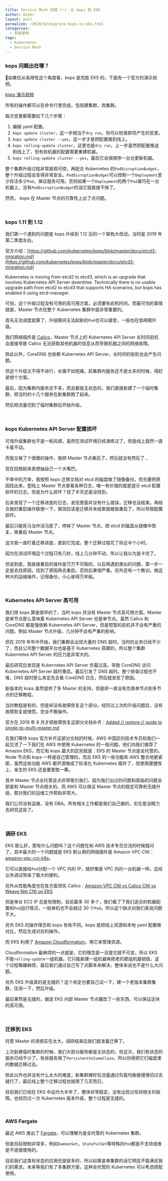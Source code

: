```yaml
---
title: Service Mesh 实践（一）：从 kops 到 ESK
author: Dozer
layout: post
permalink: /2020/02/migrate-kops-to-eks.html
categories:
  - 系统架构
tags:
  - Kubernetes
  - Service Mesh
---
```


### kops 问题出在哪？

如果仅从易用性这个角度看，kops 是完胜 EKS 的，下面有一个官方的演示视频。

[kops 演示视频](https://asciinema.org/a/97298)

所有的操作都可以在命令行里完成，包括建集群，改集群。

每次变更都需要如下几个步骤：

1. 编辑 yaml 配置。
2. `kops update cluster`，这一步相当于`dry run`，你可以检查即将产生的变更。
3. `kops update cluster --yes`，这一步才是把配置推到线上。
4. `kops rolling-update cluster`，这里也是`dry run`，上一步虽然把配置推送到线上了，但有些机器的配置需要重建机器。
5. `kops rolling-update cluster --yes`，最后它会按顺序一台台更新机器。

整个集群升级过程非常直观可控，再配合 Kubernetes 的`PodDisruptionBudget`，整个升级过程会变得非常安全。`PodDisruptionBudget`可以控制一个`Deployment`至少存活多少`Pod`，保证服务可用。否则如果一个`Deployment`的两个`Pod`凑巧在一台机器上，没有`PodDisruptionBudget`的话它就直接干掉了。

然而， kops 在 Master 节点的可靠性上出了点问题。

<!--more-->

&nbsp;

### kops 1.11 到 1.12

我们第一个遇到的问题是 kops 升级到 1.12 后的一个架构大改动。当时是 2019 年第二季度左右。

官方介绍：[https://github.com/kubernetes/kops/blob/master/docs/etcd3-migration.md](https://github.com/kubernetes/kops/blob/master/docs/etcd3-migration.md)

Kubernetes is moving from etcd2 to etcd3, which is an upgrade that involves Kubernetes API Server downtime. Technically there is no usable upgrade path from etcd2 to etcd3 that supports HA scenarios, but kops has enabled it using etcd-manager.

可怕，这个升级过程没有可用的高可用方案，必须要有宕机时间。而最可怕的事情就是，Master 节点在整个 Kubernetes 集群中是非常重要的。

首先无法调度就算了，升级期间无法起新的`Pod`也可以接受，一般也在低峰期升级。

我们网络插件是 [Calico](https://www.projectcalico.org/)，Master 节点上的 Kubernetes API Server 长时间宕机会直接导致 Calico 无法获取其他机器的信息从而导致机器之间的网络故障。

除此以外，CoreDNS 也依赖 Kubernetes API Server，长时间的宕机也会产生问题。

但这个升级又不得不进行，长痛不如短痛，趁集群内服务还不是太多的时候，得赶紧想个方案。

最后，因为集群内服务还不多，而且都是无状态的，我们直接新建了一个临时集群，把当时的十几个服务在新集群跑了起来。

然后把流量切到了临时集群后开始升级。

&nbsp;

### kops Kubernetes API Server 配置损坏

可惜升级集群也不是一帆风顺，虽然在测试环境已经演练过了，但是线上竟然一直卡着不动。

而我又做了个很傻的操作，我把 Master 节点重启了。然后就没有然后了…

现在回想起来真想抽自己一个大嘴巴。

不幸中的万幸，我按照 kops 迁移文档对 etcd 的磁盘做了镜像备份。但先要把原因找出来，登陆上 Master 节点查看各种日志，唯一有价值的就是提示 etcd 配置损坏的日志。但是为什么损坏？找了半天还是没找到。

后来发现了一个迁移进度的日志，发现里面并没有什么错误，迁移也没结束。再结合我的重启操作联想一下，猜测应该是迁移并未结束就被我重启了，所以导致配置损坏。

最后只能死马当作活马医了，停掉了 Master 节点，把 etcd 的磁盘从镜像中恢复，再重启 Master 节点。

这次我一直盯着迁移进度，直到它完成。整个迁移过程花了将近半个小时。

因为在测试环境这个过程只有几秒，线上几分钟不动，所以让我以为是卡住了。

但说到底，我直接重启的操作是万万不可取的，以后再遇到类似的问题，第一步一定是去找原因，找到了原因再去重启。否则后果很严重。另外还有一个教训，做这种大的运维操作，记得备份，小心驶得万年船。

&nbsp;

### Kubernetes API Server 高可用

我们用 kops 算是很早的了，当时 kops 并没有 Master 节点高可用方案。Master 是单节点那么意味着 Kubernetes API Server 也是单节点。虽然 Calico 和 CoreDNS 都是强依赖 Kubernetes API Server，但是短暂的宕机并不会有严重的问题。例如 Master 节点升级，几分钟不会有严重的影响。

但在 2019 年年中开始，我们集群会出现大量的 DNS 超时。当时的业务已经不少了，而且公司整个数据平台也是基于 Kubernetes 搭建的，所以整个集群 Kubernetes API Server 的压力是非常大的。

最后研究后发现是 Kubernetes API Server 负载过高，导致 CoreDNS 访问 Kubernetes API Server 超时重启。最后引发了 DNS 超时。整个排查过程也不难，DNS 超时那么肯定先去看 CoreDNS 日志，然后就发现了原因。

新版本的 kops 虽然提供了多 Master 的支持，但是却一直没有完善单节点到多节点的迁移教程。

当时教程是有的，但是却没有故障恢复这个部分。经历过上次的升级问题后，没有故障恢复就很慌，完全不敢操作。

官方在 2019 年 8 月才把故障恢复这部分文档补齐：[Added // restore // guide to single-to-multi-master.md](https://github.com/kubernetes/kops/commit/a27b0f4439a386887d680c79fbe2300ca7c1c9bb#diff-12ee8d2ec7d8967931a5d72ecc62dadf)

在我们等待 kops 官方补齐这部分文档的时候，AWS 中国区的技术专员和我们一起交流了一下我们在 AWS 中使用 Kubernetes 的一些问题。他们向我们推荐了 Amazon EKS，而它和 kops 最大的区别就是：EKS 的 Master 节点是全托管的。Node 节点和 kops 一样是自己管理的。而且 EKS 的一些功能和 AWS 整合地更紧密，虽然这些功能 AWS 都开源做成了标准化 Kubernetes 插件了，但使用便捷性上，亲生的 EKS 还是要更胜一筹。

其中 Master 节点全托管这点非常吸引我们，因为我们出过的问题和面临的问题全部是和 Master 节点相关的。而 AWS 可以保证 Master 节点的稳定可靠和无缝升级，那对我们的运维工作帮助非常大。

我们公司没有运维，没有 DBA。所有相关工作都是我们自己做的，实在是没精力去研究这些了。

&nbsp;

### 调研 EKS

EKS 那么好，那有什么问题吗？这个问题在和 AWS 技术专员交流的时候就问了，其中最大的一个问题就是 EKS 默认用的网络插件是 Amazon VPC CNI：[amazon-vpc-cni-k8s](https://github.com/aws/amazon-vpc-cni-k8s)。

它可以直接给`Pod`分配一个 VPC 内的 IP，就好像是 VPC 内的一台机器一样。这给业务调试带来了极大的便利。

另外从性能角度也在各方面领先 Calico：[Amazon VPC CNI vs Calico CNI vs Weave Net CNI on EKS](https://medium.com/@jwenz723/amazon-vpc-cni-vs-calico-cni-vs-weave-net-cni-on-eks-b0ad8102e849)

但是单台 EC2 IP 总是有限制，目前最多 30 多个，我们看了下我们适合的机器配置和`Pod`运行情况，一般单机也不会超过 30 个`Pod`，所以这个缺点对我们来说问题不大。

另外 EKS 的操作理念和 kops 有些不同。kops 是把线上资源和本地 yaml 配置做对比，然后生成对应的操作。

而 EKS 利用了 [Amazon Cloudformation](https://aws.amazon.com/cloudformation/)，用它来管理资源。

Cloudformation 最麻烦的一点就是，它的理念是一旦提交就不可变，所以 EKS 不能`rolling-update`一组机器。它只能新建一组机器再把老的那组机器销毁，这个过程略嫌麻烦，最后我们通过自己写了点脚本来解决，整体来说也不是什么大问题。

另外 EKS 升级真的是无缝的？这个肯定也要自己试一下，建一个老版本集群集群，压测一下，然后升级。

最后果然是无缝的，据说 EKS 内部 Master 节点魔改了一些东西，可以保证这块的高可用。

&nbsp;

### 迁移到 EKS

托管 Master 的诱惑实在太大，调研结束后我们就准备迁移了。

上次新建临时集群的时候，我们大部分服务都是无状态的，但这次，我们有状态的服务已经不少了。有些服务用了`PersistentVolumeClaim`，所以你得把它们磁盘里的数据迁移过去。

除此以外也并没有什么太大的难度，新集群建好后流量通过负载均衡器慢慢切过去就行了，最后线上整个迁移过程也就用了几天而已。

目前我们已经在 EKS 中运作大半年了，整体非常稳定，没有出现过任何相关的故障。也经历过一次 Kubernetes 版本升级，整个过程是无缝的。

&nbsp;

### AWS Fargate

最近 AWS 推出了 [Fargate](https://docs.aws.amazon.com/eks/latest/userguide/fargate.html)，可以理解为是全托管的 Kubernetes 集群。

但是目前限制非常多，例如`DaemonSet`，`StatefulSet`等特殊的`Pod`都是不支持或者是不提倡使用的。

目前我们这类有状态的应用还是挺多的，所以如果是单集群的话它明显不能满足我们的需求。未来等我们有了多集群方案，这种全托管的 Kubernetes 可以考虑搭配使用。

